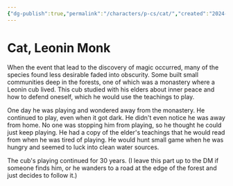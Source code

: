 ```yaml
---
{"dg-publish":true,"permalink":"/characters/p-cs/cat/","created":"2024-11-25T18:56:06.660-08:00","updated":"2024-12-07T09:38:52.000-08:00"}
---
```



# Cat, Leonin Monk
When the event that lead to the discovery of magic occurred, many of the species found less desirable faded into obscurity. Some built small communities deep in the forests, one of which was a monastery where a Leonin cub lived. This cub studied with his elders about inner peace and how to defend oneself, which he would use the teachings to play. 


One day he was playing and wondered away from the monastery. He continued to play, even when it got dark. He didn't even notice he was away from home. No one was stopping him from playing, so he thought he could just keep playing. He had a copy of the elder's teachings that he would read from when he was tired of playing. He would hunt small game when he was hungry and seemed to luck into clean water sources.


The cub's playing continued for 30 years. (I leave this part up to the DM if someone finds him, or he wanders to a road at the edge of the forest and just decides to follow it.)
